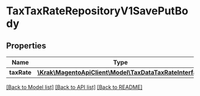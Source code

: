 # TaxTaxRateRepositoryV1SavePutBody

## Properties
Name | Type | Description | Notes
------------ | ------------- | ------------- | -------------
**taxRate** | [**\Krak\MagentoApiClient\Model\TaxDataTaxRateInterface**](TaxDataTaxRateInterface.md) |  | 

[[Back to Model list]](../README.md#documentation-for-models) [[Back to API list]](../README.md#documentation-for-api-endpoints) [[Back to README]](../README.md)


